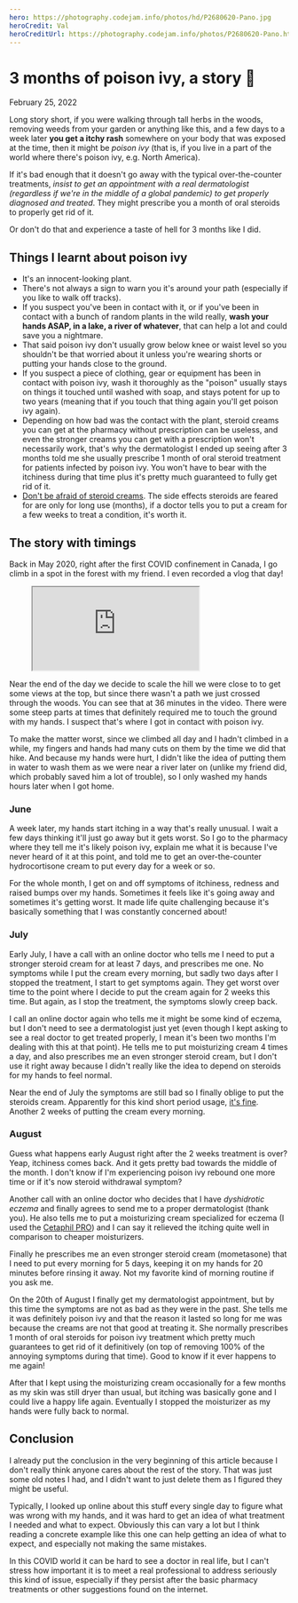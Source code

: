 ```yaml
---
hero: https://photography.codejam.info/photos/hd/P2680620-Pano.jpg
heroCredit: Val
heroCreditUrl: https://photography.codejam.info/photos/P2680620-Pano.html
---
```


# 3 months of poison ivy, a story 🌿
February 25, 2022

Long story short, if you were walking through tall herbs in the woods,
removing weeds from your garden or anything like this, and a few days to
a week later **you get a itchy rash** somewhere on your body that was
exposed at the time, then it might be *poison ivy* (that is, if you live
in a part of the world where there's poison ivy, e.g. North America).

If it's bad enough that it doesn't go away with the typical
over-the-counter treatments, *insist to get an appointment with a real
dermatologist (regardless if we're in the middle of a global pandemic)
to get properly diagnosed and treated*. They might prescribe you a month
of oral steroids to properly get rid of it.

Or don't do that and experience a taste of hell for 3 months like I did.

## Things I learnt about poison ivy

* It's an innocent-looking plant.
* There's not always a sign to warn you it's around your path
  (especially if you like to walk off tracks).
* If you suspect you've been in contact with it, or if you've been in
  contact with a bunch of random plants in the wild really, **wash your
  hands ASAP, in a lake, a river of whatever**, that can help a lot and
  could save you a nightmare.
* That said poison ivy don't usually grow below knee or waist level so
  you shouldn't be that worried about it unless you're wearing shorts or
  putting your hands close to the ground.
* If you suspect a piece of clothing, gear or equipment has been in
  contact with poison ivy, wash it thoroughly as the "poison" usually
  stays on things it touched until washed with soap, and stays potent
  for up to two years (meaning that if you touch that thing again you'll
  get poison ivy again).
* Depending on how bad was the contact with the plant, steroid creams
  you can get at the pharmacy without prescription can be useless, and
  even the stronger creams you can get with a prescription won't
  necessarily work, that's why the dermatologist I ended up seeing after
  3 months told me she usually prescribe 1 month of oral steroid
  treatment for patients infected by poison ivy. You won't have to bear
  with the itchiness during that time plus it's pretty much guaranteed
  to fully get rid of it.
* [Don't be afraid of steroid creams](https://www.doc2us.com/are-steroid-creams-harmful-the-unfounded-fear).
  The side effects steroids are feared for are only for long use
  (months), if a doctor tells you to put a cream for a few weeks to
  treat a condition, it's worth it.

## The story with timings

Back in May 2020, right after the first COVID confinement in Canada, I
go climb in a spot in the forest with my friend. I even recorded a vlog
that day!

<figure class="video">
  <iframe src="https://www.youtube.com/embed/A7YC15AVGow" allowfullscreen></iframe>
</figure>

Near the end of the day we decide to scale the hill we were close to to
get some views at the top, but since there wasn't a path we just crossed
through the woods. You can see that at 36 minutes in the video. There
were some steep parts at times that definitely required me to touch the
ground with my hands. I suspect that's where I got in contact with
poison ivy.

To make the matter worst, since we climbed all day and I hadn't climbed
in a while, my fingers and hands had many cuts on them by the time we
did that hike. And because my hands were hurt, I didn't like the idea of
putting them in water to wash them as we were near a river later on
(unlike my friend did, which probably saved him a lot of trouble), so I
only washed my hands hours later when I got home.

### June

A week later, my hands start itching in a way that's really unusual. I
wait a few days thinking it'll just go away but it gets worst. So I go
to the pharmacy where they tell me it's likely poison ivy, explain me
what it is because I've never heard of it at this point, and told me to
get an over-the-counter hydrocortisone cream to put every day for a week
or so.

For the whole month, I get on and off symptoms of itchiness, redness and
raised bumps over my hands. Sometimes it feels like it's going away and
sometimes it's getting worst. It made life quite challenging because
it's basically something that I was constantly concerned about!

### July

Early July, I have a call with an online doctor who tells me I need to
put a stronger steroid cream for at least 7 days, and prescribes me one.
No symptoms while I put the cream every morning, but sadly two days
after I stopped the treatment, I start to get symptoms again. They
get worst over time to the point where I decide to put the cream again
for 2 weeks this time. But again, as I stop the treatment, the symptoms
slowly creep back.

I call an online doctor again who tells me it might be some kind of
eczema, but I don't need to see a dermatologist just yet (even though I
kept asking to see a real doctor to get treated properly, I mean it's
been two months I'm dealing with this at that point). He tells me to put
moisturizing cream 4 times a day, and also prescribes me an even
stronger steroid cream, but I don't use it right away because I didn't
really like the idea to depend on steroids for my hands to feel normal.

Near the end of July the symptoms are still bad so I finally oblige to
put the steroids cream. Apparently for this kind short period usage,
[it's fine](https://www.doc2us.com/are-steroid-creams-harmful-the-unfounded-fear).
Another 2 weeks of putting the cream every morning.

### August

Guess what happens early August right after the 2 weeks treatment is
over? Yeap, itchiness comes back. And it gets pretty bad towards the
middle of the month. I don't know if I'm experiencing poison ivy rebound
one more time or if it's now steroid withdrawal symptom?

Another call with an online doctor who decides that I have *dyshidrotic
eczema* and finally agrees to send me to a proper dermatologist (thank
you). He also tells me to put a moisturizing cream specialized for
eczema (I used the [Cetaphil PRO](https://www.cetaphil.ca/product/cetaphil-pro-restoraderm-eczema-soothing-moisturizer))
and I can say it relieved the itching quite well in comparison to
cheaper moisturizers.

Finally he prescribes me an even stronger steroid cream
(mometasone) that I need to put every morning for 5 days, keeping it on
my hands for 20 minutes before rinsing it away. Not my favorite kind of
morning routine if you ask me.

On the 20th of August I finally get my dermatologist appointment, but by
this time the symptoms are not as bad as they were in the past. She
tells me it was definitely poison ivy and that the reason it lasted so
long for me was because the creams are not that good at treating it. She
normally prescribes 1 month of oral steroids for poison ivy treatment
which pretty much guarantees to get rid of it definitively (on top of
removing 100% of the annoying symptoms during that time). Good to know
if it ever happens to me again!

After that I kept using the moisturizing cream occasionally for a few
months as my skin was still dryer than usual, but itching was basically
gone and I could live a happy life again. Eventually I stopped the
moisturizer as my hands were fully back to normal.

## Conclusion

I already put the conclusion in the very beginning of this article
because I don't really think anyone cares about the rest of the story.
That was just some old notes I had, and I didn't want to just delete
them as I figured they might be useful.

Typically, I looked up online about this stuff every single day to
figure what was wrong with my hands, and it was hard to get an idea of
what treatment I needed and what to expect. Obviously this can vary a
lot but I think reading a concrete example like this one can help
getting an idea of what to expect, and especially not making the same
mistakes.

In this COVID world it can be hard to see a doctor in real life, but I
can't stress how important it is to meet a real professional to address
seriously this kind of issue, especially if they persist after the basic
pharmacy treatments or other suggestions found on the internet.
